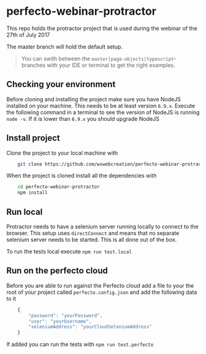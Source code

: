 # perfecto-webinar-protractor
This repo holds the protractor project that is used during the webinar of the 27th of July 2017

The master branch will hold the default setup. 

> You can swith between the `master|page-objects|typescript`-branches with your IDE or terminal to get the right examples.

## Checking your environment
Before cloning and installing the project make sure you have NodeJS installed on your machine. This needs to be at least version `6.9.x`.
Execute the following command in a terminal to see the version of NodeJS is running `node -v`. If it is lower than `6.9.x` you should upgrade NodeJS


## Install project
Clone the project to your local machine with 

```bash
    git clone https://github.com/wswebcreation/perfecto-webinar-protractor.git
```

When the project is cloned install all the dependencies with

```bash
    cd perfecto-webinar-protractor
    npm install
```

## Run local
Protractor needs to have a selenium server running locally to connect to the browser. This setup uses `directConnect` and means that no separate selenium server needs to be started. This is all done out of the box.
 
To run the tests local execute `npm run test.local`

## Run on the perfecto cloud
Before you are able to run against the Perfecto cloud add a file to your the root of your project called `perfecto.config.json` and add the following data to it

```javascript
    {
        "password": "yourPassword",
        "user": "yourUsername",
        "seleniumAddress": "yourCloudSeleniumAddress"
    }
```

If added you can run the tests with `npm run test.perfecto`
